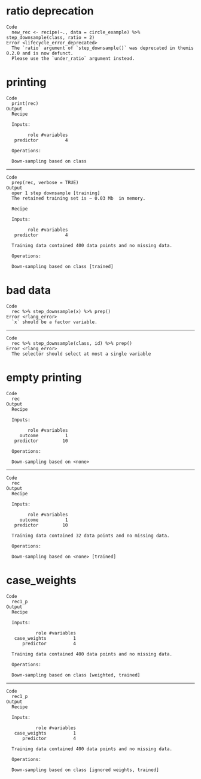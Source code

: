 # ratio deprecation

    Code
      new_rec <- recipe(~., data = circle_example) %>% step_downsample(class, ratio = 2)
    Error <lifecycle_error_deprecated>
      The `ratio` argument of `step_downsample()` was deprecated in themis 0.2.0 and is now defunct.
      Please use the `under_ratio` argument instead.

# printing

    Code
      print(rec)
    Output
      Recipe
      
      Inputs:
      
            role #variables
       predictor          4
      
      Operations:
      
      Down-sampling based on class

---

    Code
      prep(rec, verbose = TRUE)
    Output
      oper 1 step downsample [training] 
      The retained training set is ~ 0.03 Mb  in memory.
      
      Recipe
      
      Inputs:
      
            role #variables
       predictor          4
      
      Training data contained 400 data points and no missing data.
      
      Operations:
      
      Down-sampling based on class [trained]

# bad data

    Code
      rec %>% step_downsample(x) %>% prep()
    Error <rlang_error>
      `x` should be a factor variable.

---

    Code
      rec %>% step_downsample(class, id) %>% prep()
    Error <rlang_error>
      The selector should select at most a single variable

# empty printing

    Code
      rec
    Output
      Recipe
      
      Inputs:
      
            role #variables
         outcome          1
       predictor         10
      
      Operations:
      
      Down-sampling based on <none>

---

    Code
      rec
    Output
      Recipe
      
      Inputs:
      
            role #variables
         outcome          1
       predictor         10
      
      Training data contained 32 data points and no missing data.
      
      Operations:
      
      Down-sampling based on <none> [trained]

# case_weights

    Code
      rec1_p
    Output
      Recipe
      
      Inputs:
      
               role #variables
       case_weights          1
          predictor          4
      
      Training data contained 400 data points and no missing data.
      
      Operations:
      
      Down-sampling based on class [weighted, trained]

---

    Code
      rec1_p
    Output
      Recipe
      
      Inputs:
      
               role #variables
       case_weights          1
          predictor          4
      
      Training data contained 400 data points and no missing data.
      
      Operations:
      
      Down-sampling based on class [ignored weights, trained]


